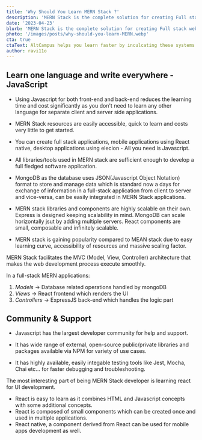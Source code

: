```yaml
---
title: 'Why Should You Learn MERN Stack ?'
description: 'MERN Stack is the complete solution for creating Full stack web applications. It involves frontend app development, backend app development as well as database designs. All it requires is the Javascript.'
date: '2023-04-23'
blurb: 'MERN Stack is the complete solution for creating Full stack web applications. It involves frontend app development, backend app development as well as database designs. All it requires is the Javascript.'
photo: '/images/posts/why-should-you-learn-MERN.webp'
cta: true
ctaText: AltCampus helps you learn faster by inculcating these systems as part of the learning model. 🙌
author: ravi11o
---
```


## Learn one language and write everywhere - JavaScript

- Using Javascript for both front-end and back-end reduces the learning time and cost significantly as you don't need to learn any other language for separate client and server side applications.

- MERN Stack resources are easily accessible, quick to learn and costs very little to get started.

- You can create full stack applications, mobile applications using React native, desktop applications using elecion - All you need is Javascript.

- All libraries/tools used in MERN stack are sufficient enough to develop a full fledged software application.

- MongoDB as the database uses JSON(Javascript Object Notation) format to store and manage data which is standard now a days for exchange of information in a full-stack application from client to server and vice-versa, can be easily integrated in MERN Stack applications.

- MERN stack libraries and components are highly scalable on their own. Express is designed keeping scalability in mind. MongoDB can scale horizontally jsut by adding multiple servers. React components are small, composable and infinitely scalable.

- MERN stack is gaining popularity compared to MEAN stack due to easy learning curve, accessibility of resources and massive scaling factor.

MERN Stack facilitates the MVC (Model, View, Controller) architecture that makes the web development process execute smoothly.

In a full-stack MERN applications:

1. _Models_ -> Database related operations handled by mongoDB
2. _Views_ -> React frontend which renders the UI
3. _Controllers_ -> ExpressJS back-end which handles the logic part

## Community & Support

- Javascript has the largest developer community for help and support.

- It has wide range of external, open-source public/private libraries and packages available via NPM for variety of use cases.

- It has highly available, easily integable testing tools like Jest, Mocha, Chai etc... for faster debugging and troubleshooting.

The most interesting part of being MERN Stack developer is learning react for UI development.

- React is easy to learn as it combines HTML and Javascript concepts with some additional concepts.
- React is composed of small components which can be created once and used in multiple applications.
- React native, a component derived from React can be used for mobile apps development as well.

